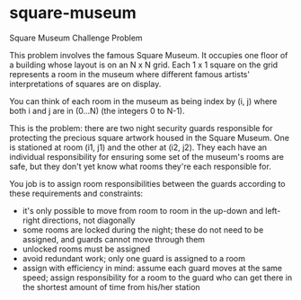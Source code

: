 # square-museum
Square Museum Challenge Problem

This problem involves the famous Square Museum.  It occupies one floor of a building whose layout is on an N x N grid.  Each 1 x 1 square on the grid represents a room in the museum where different famous artists' interpretations of squares are on display.
 
You can think of each room in the museum as being index by (i, j) where both i and j are in (0...N) (the integers 0 to N-1).
 
This is the problem: there are two night security guards responsible for protecting the precious square artwork housed in the Square Museum.  One is stationed at room (i1, j1) and the other at (i2, j2).  They each have an individual responsibility for ensuring some set of the museum's rooms are safe, but they don't yet know what rooms they're each responsible for.  
 
You job is to assign room responsibilities between the guards according to these requirements and constraints:

- it's only possible to move from room to room in the up-down and left-right directions, not diagonally
- some rooms are locked during the night; these do not need to be assigned, and guards cannot move through them
- unlocked rooms must be assigned
- avoid redundant work; only one guard is assigned to a room
- assign with efficiency in mind: assume each guard moves at the same speed; assign responsibility for a room to the guard who can get there in the shortest amount of time from his/her station
